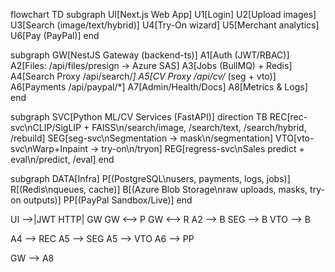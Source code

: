 flowchart TD
  subgraph UI[Next.js Web App]
    U1[Login]
    U2[Upload images]
    U3[Search (image/text/hybrid)]
    U4[Try-On wizard]
    U5[Merchant analytics]
    U6[Pay (PayPal)]
  end

  subgraph GW[NestJS Gateway (backend-ts)]
    A1[Auth (JWT/RBAC)]
    A2[Files: /api/files/presign → Azure SAS]
    A3[Jobs (BullMQ) + Redis]
    A4[Search Proxy /api/search/*]
    A5[CV Proxy /api/cv/* (seg + vto)]
    A6[Payments /api/paypal/*]
    A7[Admin/Health/Docs]
    A8[Metrics & Logs]
  end

  subgraph SVC[Python ML/CV Services (FastAPI)]
    direction TB
    REC[rec-svc\nCLIP/SigLIP + FAISS\n/search/image, /search/text, /search/hybrid, /rebuild]
    SEG[seg-svc\nSegmentation → mask\n/segmentation]
    VTO[vto-svc\nWarp+Inpaint → try-on\n/tryon]
    REG[regress-svc\nSales predict + eval\n/predict, /eval]
  end

  subgraph DATA[Infra]
    P[(PostgreSQL\nusers, payments, logs, jobs)]
    R[(Redis\nqueues, cache)]
    B[(Azure Blob Storage\nraw uploads, masks, try-on outputs)]
    PP[(PayPal Sandbox/Live)]
  end

  UI -->|JWT HTTP| GW
  GW <--> P
  GW <--> R
  A2 --> B
  SEG --> B
  VTO --> B

  A4 --> REC
  A5 --> SEG
  A5 --> VTO
  A6 --> PP

  GW --> A8
